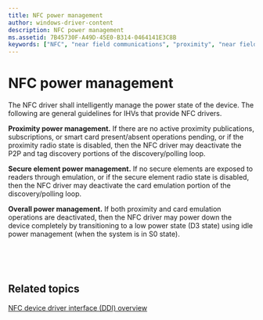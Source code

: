 ```yaml
---
title: NFC power management
author: windows-driver-content
description: NFC power management
ms.assetid: 7B45730F-A49D-45E0-B314-0464141E3C8B
keywords: ["NFC", "near field communications", "proximity", "near field proximity", "NFP"]
---
```


# NFC power management


The NFC driver shall intelligently manage the power state of the device. The following are general guidelines for IHVs that provide NFC drivers.

**Proximity power management.** If there are no active proximity publications, subscriptions, or smart card present/absent operations pending, or if the proximity radio state is disabled, then the NFC driver may deactivate the P2P and tag discovery portions of the discovery/polling loop.

**Secure element power management.** If no secure elements are exposed to readers through emulation, or if the secure element radio state is disabled, then the NFC driver may deactivate the card emulation portion of the discovery/polling loop.

**Overall power management.** If both proximity and card emulation operations are deactivated, then the NFC driver may power down the device completely by transitioning to a low power state (D3 state) using idle power management (when the system is in S0 state).

 

 
## Related topics
[NFC device driver interface (DDI) overview](https://msdn.microsoft.com/library/windows/hardware/mt715815)  


